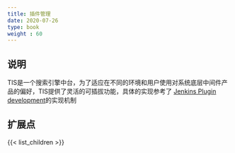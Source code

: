 ```yaml
---
title: 插件管理
date: 2020-07-26
type: book
weight : 60
---
```


## 说明
TIS是一个搜索引擎中台，为了适应在不同的环境和用户使用对系统底层中间件产品的偏好，TIS提供了灵活的可插拔功能，具体的实现参考了 [Jenkins Plugin development]()的实现机制

## 扩展点

{{< list_children >}}
